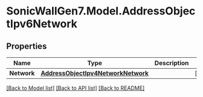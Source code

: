 # SonicWallGen7.Model.AddressObjectIpv6Network

## Properties

Name | Type | Description | Notes
------------ | ------------- | ------------- | -------------
**Network** | [**AddressObjectIpv4NetworkNetwork**](AddressObjectIpv4NetworkNetwork.md) |  | [optional] 

[[Back to Model list]](../README.md#documentation-for-models) [[Back to API list]](../README.md#documentation-for-api-endpoints) [[Back to README]](../README.md)

